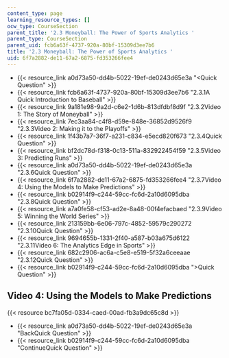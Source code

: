 ```yaml
---
content_type: page
learning_resource_types: []
ocw_type: CourseSection
parent_title: '2.3 Moneyball: The Power of Sports Analytics '
parent_type: CourseSection
parent_uid: fcb6a63f-4737-920a-80bf-15309d3ee7b6
title: '2.3 Moneyball: The Power of Sports Analytics '
uid: 6f7a2882-de11-67a2-6875-fd353266fee4
---
```


*   {{< resource_link a0d73a50-dd4b-5022-19ef-de0243d65e3a "\<Quick Question" >}}
*   {{< resource_link fcb6a63f-4737-920a-80bf-15309d3ee7b6 "2.3.1A Quick Introduction to Baseball" >}}
*   {{< resource_link 9a181e98-9a2d-c6e2-1d6b-813dfdbf8d9f "2.3.2Video 1: The Story of Moneyball" >}}
*   {{< resource_link 7ec3aa84-c4f8-d59e-848e-36852d9526f9 "2.3.3Video 2: Making it to the Playoffs" >}}
*   {{< resource_link 1f43b7a7-36f7-a231-c834-e5ecd820f673 "2.3.4Quick Question" >}}
*   {{< resource_link bf2dc78d-f318-0c13-511a-832922454f59 "2.3.5Video 3: Predicting Runs" >}}
*   {{< resource_link a0d73a50-dd4b-5022-19ef-de0243d65e3a "2.3.6Quick Question" >}}
*   {{< resource_link 6f7a2882-de11-67a2-6875-fd353266fee4 "2.3.7Video 4: Using the Models to Make Predictions" >}}
*   {{< resource_link b02914f9-c244-59cc-fc6d-2a10d6095dba "2.3.8Quick Question" >}}
*   {{< resource_link a7a0fe58-cf53-ad2e-8a48-00f4efacbaed "2.3.9Video 5: Winning the World Series" >}}
*   {{< resource_link 213159bb-6e06-797c-4852-59579c290272 "2.3.10Quick Question" >}}
*   {{< resource_link 9694655b-1331-2f40-a587-b03a675d6122 "2.3.11Video 6: The Analytics Edge in Sports" >}}
*   {{< resource_link 682c2906-ac6a-c5e8-e519-5f32a6ceeaae "2.3.12Quick Question" >}}
*   {{< resource_link b02914f9-c244-59cc-fc6d-2a10d6095dba "\>Quick Question" >}}

Video 4: Using the Models to Make Predictions
---------------------------------------------

{{< resource bc7fa05d-0334-caed-00ad-fb3a9dc65c8d >}}

*   {{< resource_link a0d73a50-dd4b-5022-19ef-de0243d65e3a "BackQuick Question" >}}
*   {{< resource_link b02914f9-c244-59cc-fc6d-2a10d6095dba "ContinueQuick Question" >}}